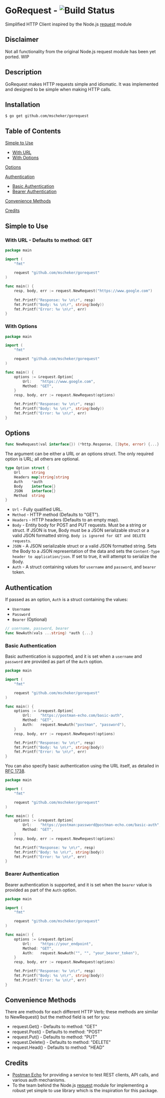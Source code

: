 # GoRequest - ![Build Status](https://travis-ci.org/mscheker/gorequest.svg?branch=master)
Simplified HTTP Client inspired by the Node.js [request](https://github.com/request/request) module

## Disclaimer
Not all functionality from the original Node.js request module has been yet ported. WIP

## Description
GoRequest makes HTTP requests simple and idiomatic. It was implemented and designed to be simple when making HTTP calls.

## Installation
```
$ go get github.com/mscheker/gorequest
```

## Table of Contents
[Simple to Use](#simple-to-use)
* [With URL](#with-url---defaults-to-method-get)
* [With Options](#with-options)

[Options](#options)

[Authentication](#authentication)
* [Basic Authentication](#basic-authentication)
* [Bearer Authentication](#bearer-authentication)

[Convenience Methods](#convenience-methods)

[Credits](#credits)

## Simple to Use
### With URL - Defaults to method: GET
```go
package main

import (
	"fmt"
	
	request "github.com/mscheker/gorequest"
)

func main() {
	resp, body, err := request.NewRequest("https://www.google.com")
	
	fmt.Printf("Response: %v \n\r", resp)
	fmt.Printf("Body: %s \n\r", string(body))
	fmt.Printf("Error: %v \n\r", err)
}
```

### With Options
```go
package main

import (
	"fmt"

	request "github.com/mscheker/gorequest"
)

func main() {
	options := &request.Option{
		Url:    "https://www.google.com",
		Method: "GET",
	}
	resp, body, err := request.NewRequest(options)

	fmt.Printf("Response: %v \n\r", resp)
	fmt.Printf("Body: %s \n\r", string(body))
	fmt.Printf("Error: %v \n\r", err)
}
```

## Options
```go
func NewRequest(val interface{}) (*http.Response, []byte, error) {...}
```
The argument can be either a URL or an options struct. The only required option is URL; all others are optional.
```go
type Option struct {
	Url     string
	Headers map[string]string
	Auth    *auth
	Body    interface{}
	JSON    interface{}
	Method  string
}
```
* `Url` - Fully qualified URL.
* `Method` - HTTP method (Defaults to "GET").
* `Headers` - HTTP headers (Defaults to an empty map).
* `Body` - Entity body for POST and PUT requests. Must be a string or struct. If JSON is true, Body must be a JSON serializable struct or a valid JSON formatted string. `Body is ignored for GET and DELETE requests`.
* `JSON` - A JSON serializable struct or a valid JSON formatted string. Sets the Body to a JSON representation of the data and sets the `Content-Type header to application/json`. If set to true, it will attempt to serialize the Body.
* `Auth` - A struct containing values for `username` and `password`, and `bearer` token.

## Authentication
If passed as an option, `Auth` is a struct containing the values:
* `Username`
* `Password`
* `Bearer` (Optional)
```go
// username, password, bearer
func NewAuth(vals ...string) *auth {...}
```

### Basic Authentication
Basic authentication is supported, and it is set when a `username` and `password` are provided as part of the `Auth` option.
```go
package main

import (
	"fmt"

	request "github.com/mscheker/gorequest"
)

func main() {
	options := &request.Option{
		Url:    "https://postman-echo.com/basic-auth",
		Method: "GET",
		Auth:   request.NewAuth("postman", "password"),
	}
	resp, body, err := request.NewRequest(options)

	fmt.Printf("Response: %v \n\r", resp)
	fmt.Printf("Body: %s \n\r", string(body))
	fmt.Printf("Error: %v \n\r", err)
}
```
You can also specify basic authentication using the URL itself, as detailed in [RFC 1738](http://www.ietf.org/rfc/rfc1738.txt).
```go
package main

import (
	"fmt"

	request "github.com/mscheker/gorequest"
)

func main() {
	options := &request.Option{
		Url:    "https://postman:password@postman-echo.com/basic-auth",
		Method: "GET",
	}
	resp, body, err := request.NewRequest(options)

	fmt.Printf("Response: %v \n\r", resp)
	fmt.Printf("Body: %s \n\r", string(body))
	fmt.Printf("Error: %v \n\r", err)
}
```

### Bearer Authentication
Bearer authentication is supported, and it is set when the `bearer` value is provided as part of the `Auth` option.
```go
package main

import (
	"fmt"

	request "github.com/mscheker/gorequest"
)

func main() {
	options := &request.Option{
		Url:    "https://your_endpoint",
		Method: "GET",
		Auth:   request.NewAuth("", "", "your_bearer_token"),
	}
	resp, body, err := request.NewRequest(options)

	fmt.Printf("Response: %v \n\r", resp)
	fmt.Printf("Body: %s \n\r", string(body))
	fmt.Printf("Error: %v \n\r", err)
}
```

## Convenience Methods

There are methods for each different HTTP Verb; these methods are similar to NewRequest() but the method field is set for you:

* request.Get() - Defaults to method: "GET"
* request.Post() - Defaults to method: "POST"
* request.Put() - Defaults to method: "PUT"
* request.Delete() - Defaults to method: "DELETE"
* request.Head() - Defaults to method: "HEAD"

## Credits
* [Postman Echo](https://docs.postman-echo.com) for providing a service to test REST clients, API calls, and various auth mechanisms.
* To the team behind the Node.js [request](https://github.com/request/request) module for implementing a robust yet simple to use library which is the inspiration for this package.

